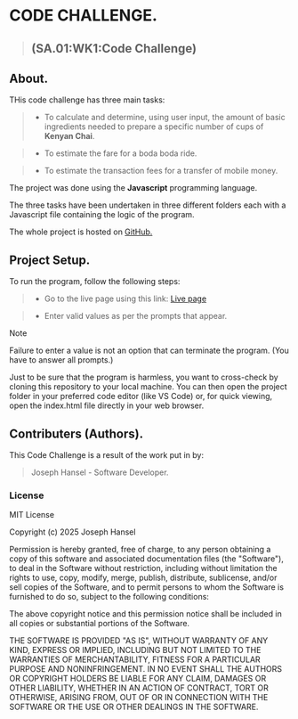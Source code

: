<!-- Title. -->
# CODE CHALLENGE.

> ## (SA.01:WK1:Code Challenge)

<!-- Description. -->
## About.

THis code challenge has three main tasks:

> * To calculate and determine, using user input, the amount of basic ingredients needed to prepare a specific number of cups of __Kenyan Chai__.

> * To estimate the fare for a boda boda ride.

> * To estimate the transaction fees for a transfer of mobile money.



The project was done using the __Javascript__ programming language.

The three tasks have been undertaken in three different folders each with a Javascript file containing the logic of the program.

The whole project is hosted on [GitHub.](https://github.com/Joseph-Hansel/code-challenge-1)

## Project Setup.

To run the program, follow the following steps:

> * Go to the live page using this link: [Live page](https://joseph-hansel.github.io/code-challenge-1/)

> * Enter valid values as per the prompts that appear.

> [!NOTE]
> Failure to enter a value is not an option that can terminate the program. (You have to answer all prompts.)

Just to be sure that the program is harmless, you want to cross-check by cloning this repository to your local machine. 
You can then open the project folder in your preferred code editor (like VS Code) or, for quick viewing, open the index.html file directly in your web browser.

## Contributers (Authors).

This Code Challenge is a result of the work put in by:

> Joseph Hansel - Software Developer.

### License
MIT License

Copyright (c) 2025 Joseph Hansel

Permission is hereby granted, free of charge, to any person obtaining a copy
of this software and associated documentation files (the "Software"), to deal
in the Software without restriction, including without limitation the rights
to use, copy, modify, merge, publish, distribute, sublicense, and/or sell
copies of the Software, and to permit persons to whom the Software is
furnished to do so, subject to the following conditions:

The above copyright notice and this permission notice shall be included in all
copies or substantial portions of the Software.

THE SOFTWARE IS PROVIDED "AS IS", WITHOUT WARRANTY OF ANY KIND, EXPRESS OR
IMPLIED, INCLUDING BUT NOT LIMITED TO THE WARRANTIES OF MERCHANTABILITY,
FITNESS FOR A PARTICULAR PURPOSE AND NONINFRINGEMENT. IN NO EVENT SHALL THE
AUTHORS OR COPYRIGHT HOLDERS BE LIABLE FOR ANY CLAIM, DAMAGES OR OTHER
LIABILITY, WHETHER IN AN ACTION OF CONTRACT, TORT OR OTHERWISE, ARISING FROM,
OUT OF OR IN CONNECTION WITH THE SOFTWARE OR THE USE OR OTHER DEALINGS IN THE
SOFTWARE. 
